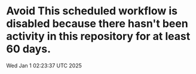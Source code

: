 # Avoid This scheduled workflow is disabled because there hasn't been activity in this repository for at least 60 days.
Wed Jan  1 02:23:37 UTC 2025
